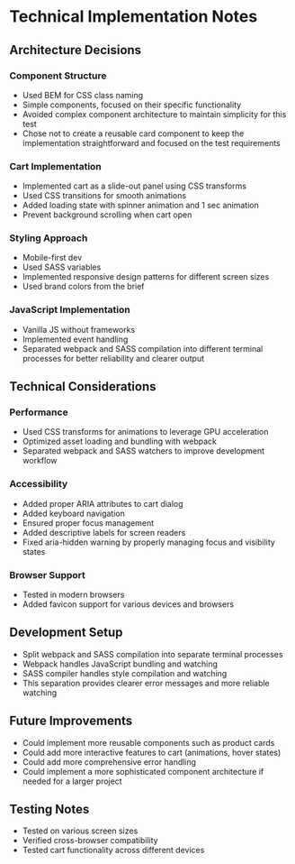 # Technical Implementation Notes

## Architecture Decisions

### Component Structure
- Used BEM for CSS class naming
- Simple components, focused on their specific functionality
- Avoided complex component architecture to maintain simplicity for this test
- Chose not to create a reusable card component to keep the implementation straightforward and focused on the test requirements

### Cart Implementation
- Implemented cart as a slide-out panel using CSS transforms
- Used CSS transitions for smooth animations
- Added loading state with spinner animation and 1 sec animation
- Prevent background scrolling when cart open

### Styling Approach
- Mobile-first dev
- Used SASS variables
- Implemented responsive design patterns for different screen sizes
- Used brand colors from the brief

### JavaScript Implementation
- Vanilla JS without frameworks
- Implemented event handling
- Separated webpack and SASS compilation into different terminal processes for better reliability and clearer output

## Technical Considerations

### Performance
- Used CSS transforms for animations to leverage GPU acceleration
- Optimized asset loading and bundling with webpack
- Separated webpack and SASS watchers to improve development workflow

### Accessibility
- Added proper ARIA attributes to cart dialog
- Added keyboard navigation
- Ensured proper focus management
- Added descriptive labels for screen readers
- Fixed aria-hidden warning by properly managing focus and visibility states

### Browser Support
- Tested in modern browsers
- Added favicon support for various devices and browsers

## Development Setup
- Split webpack and SASS compilation into separate terminal processes
- Webpack handles JavaScript bundling and watching
- SASS compiler handles style compilation and watching
- This separation provides clearer error messages and more reliable watching

## Future Improvements
- Could implement more reusable components such as product cards
- Could add more interactive features to cart (animations, hover states)
- Could add more comprehensive error handling
- Could implement a more sophisticated component architecture if needed for a larger project

## Testing Notes
- Tested on various screen sizes
- Verified cross-browser compatibility
- Tested cart functionality across different devices 
